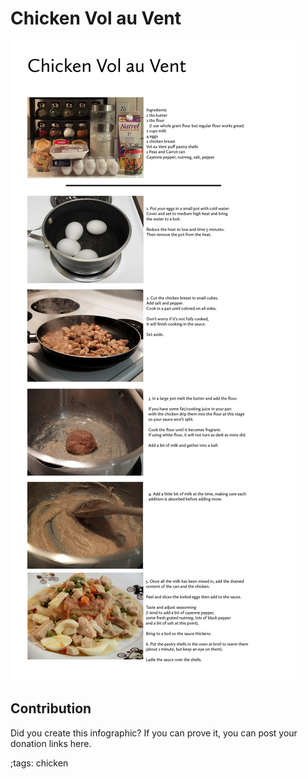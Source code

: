 # Chicken Vol au Vent

![](fitpics/chicken-vol-au-vent.webp)

## Contribution

Did you create this infographic? If you can prove it, you can post your donation links here. 

;tags: chicken

